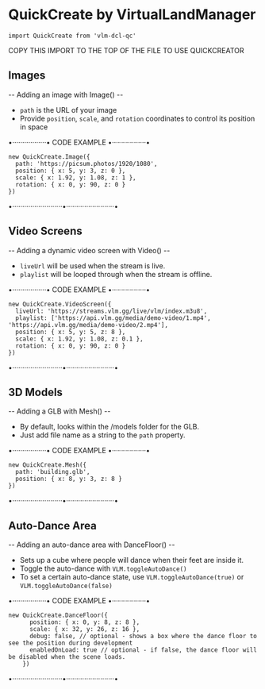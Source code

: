 # QuickCreate by VirtualLandManager                                       
                                                                                             

```import QuickCreate from 'vlm-dcl-qc'```

COPY THIS IMPORT TO THE TOP OF THE FILE TO USE QUICKCREATOR


## Images

-- Adding an image with Image() --
- `path` is the URL of your image
- Provide `position`, `scale`, and `rotation` coordinates to control its position in space
  
•·················• CODE EXAMPLE •·················•
```
new QuickCreate.Image({
  path: 'https://picsum.photos/1920/1080',
  position: { x: 5, y: 3, z: 0 },
  scale: { x: 1.92, y: 1.08, z: 1 },
  rotation: { x: 0, y: 90, z: 0 }
})
```
•·························•························•

## Video Screens

-- Adding a dynamic video screen with Video() --
- `liveUrl` will be used when the stream is live.
- `playlist` will be looped through when the stream is offline.


•·················• CODE EXAMPLE •·················•
```
new QuickCreate.VideoScreen({
  liveUrl: 'https://streams.vlm.gg/live/vlm/index.m3u8',
  playlist: ['https://api.vlm.gg/media/demo-video/1.mp4', 'https://api.vlm.gg/media/demo-video/2.mp4'],
  position: { x: 5, y: 5, z: 8 },
  scale: { x: 1.92, y: 1.08, z: 0.1 },
  rotation: { x: 0, y: 90, z: 0 }
})
```
•·························•························•

## 3D Models

-- Adding a GLB with Mesh() --
- By default, looks within the /models folder for the GLB. 
- Just add file name as a string to the `path` property.

•·················• CODE EXAMPLE •·················•
```
new QuickCreate.Mesh({
  path: 'building.glb',
  position: { x: 8, y: 3, z: 8 }
})
```
•·························•························•

## Auto-Dance Area

-- Adding an auto-dance area with DanceFloor() --
- Sets up a cube where people will dance when their feet are inside it.
- Toggle the auto-dance with `VLM.toggleAutoDance()`
- To set a certain auto-dance state, use `VLM.toggleAutoDance(true)` or `VLM.toggleAutoDance(false)`

•·················• CODE EXAMPLE •·················•
```
new QuickCreate.DanceFloor({
      position: { x: 0, y: 8, z: 8 },
      scale: { x: 32, y: 26, z: 16 },
      debug: false, // optional - shows a box where the dance floor to see the position during development
      enabledOnLoad: true // optional - if false, the dance floor will be disabled when the scene loads. 
    })
```
•·························•························•
